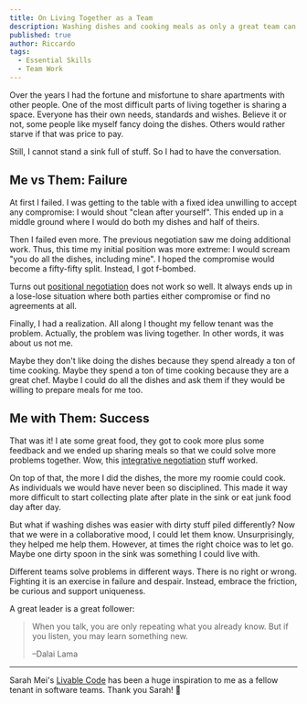 ```yaml
---
title: On Living Together as a Team
description: Washing dishes and cooking meals as only a great team can do
published: true
author: Riccardo
tags:
  - Essential Skills
  - Team Work
---
```


Over the years I had the fortune and misfortune to share apartments with other people. One of the most difficult parts of living together is sharing a space. Everyone has their own needs, standards and wishes. Believe it or not, some people like myself fancy doing the dishes. Others would rather starve if that was price to pay.

Still, I cannot stand a sink full of stuff. So I had to have the conversation.

## Me vs Them: Failure

At first I failed. I was getting to the table with a fixed idea unwilling to accept any compromise: I would shout "clean after yourself". This ended up in a middle ground where I would do both my dishes and half of theirs.

Then I failed even more. The previous negotiation saw me doing additional work. Thus, this time my initial position was more extreme: I would scream "you do all the dishes, including mine". I hoped the compromise would become a fifty-fifty split. Instead, I got f-bombed.

Turns out [positional negotiation](https://en.wikipedia.org/wiki/Negotiation#Distributive_negotiation) does not work so well. It always ends up in a lose-lose situation where both parties either compromise or find no agreements at all.

Finally, I had a realization. All along I thought my fellow tenant was the problem. Actually, the problem was living together. In other words, it was about us not me.

Maybe they don't like doing the dishes because they spend already a ton of time cooking. Maybe they spend a ton of time cooking because they are a great chef. Maybe I could do all the dishes and ask them if they would be willing to prepare meals for me too.

## Me with Them: Success

That was it! I ate some great food, they got to cook more plus some feedback and we ended up sharing meals so that we could solve more problems together. Wow, this [integrative negotiation](https://en.wikipedia.org/wiki/Negotiation#Integrative_negotiation) stuff worked.

On top of that, the more I did the dishes, the more my roomie could cook. As individuals we would have never been so disciplined. This made it way more difficult to start collecting plate after plate in the sink or eat junk food day after day.

But what if washing dishes was easier with dirty stuff piled differently? Now that we were in a collaborative mood, I could let them know. Unsurprisingly, they helped me help them. However, at times the right choice was to let go. Maybe one dirty spoon in the sink was something I could live with.

Different teams solve problems in different ways. There is no right or wrong. Fighting it is an exercise in failure and despair. Instead, embrace the friction, be curious and support uniqueness.

A great leader is a great follower:

> When you talk, you are only repeating what you already know. But if you listen, you may learn something new.
>
> –Dalai Lama

---

Sarah Mei's [Livable Code](https://vimeo.com/231672897) has been a huge inspiration to me as a fellow tenant in software teams. Thank you Sarah! 🙏
